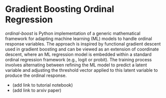 # Gradient Boosting Ordinal Regression
*ordinal-boost* is Python implementation of a generic mathematical framework for adapting machine learning (ML) models to handle ordinal response variables. The approach is inspired by functional gradient descent used in gradient boosting and can be viewed as an extension of coordinate descent, where an ML regression model is embedded within a standard ordinal regression framework (e.g., logit or probit). The training process involves alternating between refining the ML model to predict a latent variable and adjusting the threshold vector applied to this latent variable to produce the ordinal response.
- (add link to tutorial notebook)
- (add link to arxiv paper)

